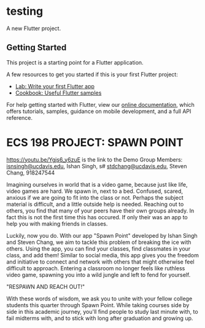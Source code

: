 # testing

A new Flutter project.

## Getting Started

This project is a starting point for a Flutter application.

A few resources to get you started if this is your first Flutter project:

- [Lab: Write your first Flutter app](https://flutter.dev/docs/get-started/codelab)
- [Cookbook: Useful Flutter samples](https://flutter.dev/docs/cookbook)

For help getting started with Flutter, view our
[online documentation](https://flutter.dev/docs), which offers tutorials,
samples, guidance on mobile development, and a full API reference.


# ECS 198 PROJECT: SPAWN POINT
https://youtu.be/Ygjs6_y6zuE is the link to the Demo
Group Members:
isnsingh@ucdavis.edu, Ishan Singh, s#
stdchang@ucdavis.edu, Steven Chang, 918247544



Imagining ourselves in world that is a video game, because just like life, video games are hard. 
We spawn in, next to a bed. Confused, scared, anxious if we are going to fit into the class or not. 
Perhaps the subject material is difficult, and a little outside help is needed. 
Reaching out to others, you find that many of your peers have their own groups already. 
In fact this is not the first time this has occured. 
If only their was an app to help you with making friends in classes.


Luckily, now you do.
With our app "Spawn Point" developed by Ishan Singh and Steven Chang, we aim to tackle this problem of breaking the ice with others. Using the app, you can find your classes, find classmates in your class, and add them! Similar to social media, this app gives you the freedom and initiative to connect and network with others that might otherwise feel difficult to approach. Entering a classroom no longer feels like ruthless video game, spawning you into a wild jungle and left to fend for yourself.


"RESPAWN AND REACH OUT!"


With these words of wisdom, we ask you to unite with your fellow college students this quarter through Spawn Point. While taking courses side by side in this academic journey, you'll find people to study last minute with, to fail midterms with, and to stick with long after graduation and growing up.
